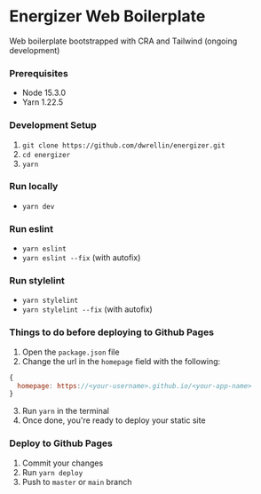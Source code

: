 # Energizer Web Boilerplate

Web boilerplate bootstrapped with CRA and Tailwind (ongoing development)

### Prerequisites

- Node 15.3.0
- Yarn 1.22.5

### Development Setup

1. `git clone https://github.com/dwrellin/energizer.git`
2. `cd energizer`
3. `yarn`

### Run locally

- `yarn dev`

### Run eslint

- `yarn eslint`
- `yarn eslint --fix` (with autofix)

### Run stylelint

- `yarn stylelint`
- `yarn stylelint --fix` (with autofix)

### Things to do before deploying to Github Pages

1. Open the `package.json` file
2. Change the url in the `homepage` field with the following: 
```javascript
{
  homepage: https://<your-username>.github.io/<your-app-name>
}
```
3. Run `yarn` in the terminal
4. Once done, you're ready to deploy your static site

### Deploy to Github Pages

1. Commit your changes
2. Run `yarn deploy`
3. Push to `master` or `main` branch
